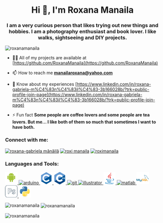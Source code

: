 <h1 align="center">Hi 👋, I'm Roxana Manaila</h1>
<h3 align="center">I am a very curious person that likes trying out new things and hobbies. I am a photography enthusiast and book lover. I like walks, sightseeing and DIY projects.</h3>

<p align="left"> <img src="https://komarev.com/ghpvc/?username=roxanamanaila&label=Profile%20views&color=0e75b6&style=flat" alt="roxanamanaila" /> </p>

- 👨‍💻 All of my projects are available at [https://github.com/RoxanaManaila](https://github.com/RoxanaManaila)

- 📫 How to reach me **manailaroxana@yahoo.com**

- 📄 Know about my experiences [https://www.linkedin.com/in/roxana-gabriela-m%C4%83n%C4%83il%C4%83-3b166028b/?trk=public-profile-join-page](https://www.linkedin.com/in/roxana-gabriela-m%C4%83n%C4%83il%C4%83-3b166028b/?trk=public-profile-join-page)

- ⚡ Fun fact **Some people are coffee lovers and some people are tea lovers. But me... I like both of them so much that sometimes I want to have both.**

<h3 align="left">Connect with me:</h3>
<p align="left">
<a href="https://linkedin.com/in/roxana-gabriela mănăilă" target="blank"><img align="center" src="https://raw.githubusercontent.com/rahuldkjain/github-profile-readme-generator/master/src/images/icons/Social/linked-in-alt.svg" alt="roxana-gabriela mănăilă" height="30" width="40" /></a>
<a href="https://fb.com/roxi manaila" target="blank"><img align="center" src="https://raw.githubusercontent.com/rahuldkjain/github-profile-readme-generator/master/src/images/icons/Social/facebook.svg" alt="roxi manaila" height="30" width="40" /></a>
<a href="https://instagram.com/roximanaila" target="blank"><img align="center" src="https://raw.githubusercontent.com/rahuldkjain/github-profile-readme-generator/master/src/images/icons/Social/instagram.svg" alt="roximanaila" height="30" width="40" /></a>
</p>

<h3 align="left">Languages and Tools:</h3>
<p align="left"> <a href="https://developer.android.com" target="_blank" rel="noreferrer"> <img src="https://raw.githubusercontent.com/devicons/devicon/master/icons/android/android-original-wordmark.svg" alt="android" width="40" height="40"/> </a> <a href="https://www.arduino.cc/" target="_blank" rel="noreferrer"> <img src="https://cdn.worldvectorlogo.com/logos/arduino-1.svg" alt="arduino" width="40" height="40"/> </a> <a href="https://www.cprogramming.com/" target="_blank" rel="noreferrer"> <img src="https://raw.githubusercontent.com/devicons/devicon/master/icons/c/c-original.svg" alt="c" width="40" height="40"/> </a> <a href="https://www.w3schools.com/cpp/" target="_blank" rel="noreferrer"> <img src="https://raw.githubusercontent.com/devicons/devicon/master/icons/cplusplus/cplusplus-original.svg" alt="cplusplus" width="40" height="40"/> </a> <a href="https://git-scm.com/" target="_blank" rel="noreferrer"> <img src="https://www.vectorlogo.zone/logos/git-scm/git-scm-icon.svg" alt="git" width="40" height="40"/> </a> <a href="https://www.adobe.com/in/products/illustrator.html" target="_blank" rel="noreferrer"> <img src="https://www.vectorlogo.zone/logos/adobe_illustrator/adobe_illustrator-icon.svg" alt="illustrator" width="40" height="40"/> </a> <a href="https://www.java.com" target="_blank" rel="noreferrer"> <img src="https://raw.githubusercontent.com/devicons/devicon/master/icons/java/java-original.svg" alt="java" width="40" height="40"/> </a> <a href="https://www.mathworks.com/" target="_blank" rel="noreferrer"> <img src="https://upload.wikimedia.org/wikipedia/commons/2/21/Matlab_Logo.png" alt="matlab" width="40" height="40"/> </a> <a href="https://www.mysql.com/" target="_blank" rel="noreferrer"> <img src="https://raw.githubusercontent.com/devicons/devicon/master/icons/mysql/mysql-original-wordmark.svg" alt="mysql" width="40" height="40"/> </a> <a href="https://www.photoshop.com/en" target="_blank" rel="noreferrer"> <img src="https://raw.githubusercontent.com/devicons/devicon/master/icons/photoshop/photoshop-line.svg" alt="photoshop" width="40" height="40"/> </a> <a href="https://www.python.org" target="_blank" rel="noreferrer"> <img src="https://raw.githubusercontent.com/devicons/devicon/master/icons/python/python-original.svg" alt="python" width="40" height="40"/> </a> </p>

<p><img align="left" src="https://github-readme-stats.vercel.app/api/top-langs?username=roxanamanaila&show_icons=true&locale=en&layout=compact" alt="roxanamanaila" /></p>

<p>&nbsp;<img align="center" src="https://github-readme-stats.vercel.app/api?username=roxanamanaila&show_icons=true&locale=en" alt="roxanamanaila" /></p>

<p><img align="center" src="https://github-readme-streak-stats.herokuapp.com/?user=roxanamanaila&" alt="roxanamanaila" /></p>

